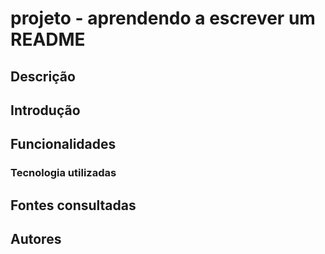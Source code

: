 # projeto - aprendendo a escrever um README

## Descrição 

## Introdução

## Funcionalidades

### Tecnologia utilizadas

## Fontes consultadas

## Autores